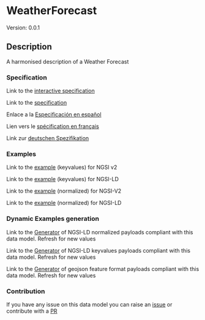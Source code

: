 # WeatherForecast
Version: 0.0.1

## Description 

A harmonised description of a Weather Forecast
### Specification

Link to the [interactive specification](https://swagger.lab.fiware.org/?url=https://raw.githubusercontent.com/smart-data-models/dataModel.Weather/master/WeatherForecast/swagger.yaml)

Link to the [specification](https://github.com/smart-data-models/dataModel.Weather/blob/master/WeatherForecast/doc/spec.md)

Enlace a la [Especificación en español](https://github.com/smart-data-models/dataModel.Weather/blob/master/WeatherForecast/doc/spec_ES.md)

Lien vers le [spécification en français](https://github.com/smart-data-models/dataModel.Weather/blob/master/WeatherForecast/doc/spec_FR.md)

Link zur [deutschen Spezifikation](https://github.com/smart-data-models/dataModel.Weather/blob/master/WeatherForecast/doc/spec_DE.md)
### Examples

Link to the [example](https://github.com/smart-data-models/dataModel.Weather/blob/master/WeatherForecast/examples/example.json) (keyvalues) for NGSI v2

Link to the [example](https://github.com/smart-data-models/dataModel.Weather/blob/master/WeatherForecast/examples/example.jsonld) (keyvalues) for NGSI-LD

Link to the [example](https://github.com/smart-data-models/dataModel.Weather/blob/master/WeatherForecast/examples/example-normalized.json) (normalized) for NGSI-V2

Link to the [example](https://github.com/smart-data-models/dataModel.Weather/blob/master/WeatherForecast/examples/example-normalized.jsonld) (normalized) for NGSI-LD
### Dynamic Examples generation

Link to the [Generator](https://smartdatamodels.org/extra/ngsi-ld_generator.php?schemaUrl=https://raw.githubusercontent.com/smart-data-models/dataModel.Weather/master/WeatherForecast/schema.json&email=info@smartdatamodels.org) of NGSI-LD normalized payloads compliant with this data model. Refresh for new values

Link to the [Generator](https://smartdatamodels.org/extra/ngsi-ld_generator_keyvalues.php?schemaUrl=https://raw.githubusercontent.com/smart-data-models/dataModel.Weather/master/WeatherForecast/schema.json&email=info@smartdatamodels.org) of NGSI-LD keyvalues payloads compliant with this data model. Refresh for new values

Link to the [Generator](https://smartdatamodels.org/extra/geojson_features_generator_v1.0.php?schemaUrl=https://raw.githubusercontent.com/smart-data-models/dataModel.Weather/master/WeatherForecast/schema.json&email=info@smartdatamodels.org) of geojson feature format payloads compliant with this data model. Refresh for new values
### Contribution

 If you have any issue on this data model you can raise an [issue](https://github.com/smart-data-models/dataModel.Weather/issues)  or contribute with a [PR](https://github.com/smart-data-models/dataModel.Weather/pulls)